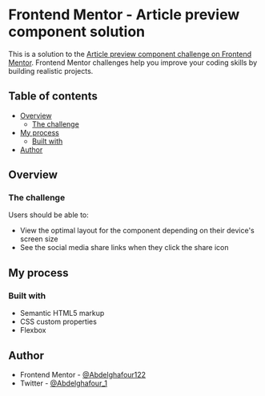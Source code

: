 # Frontend Mentor - Article preview component solution

This is a solution to the [Article preview component challenge on Frontend Mentor](https://www.frontendmentor.io/challenges/article-preview-component-dYBN_pYFT). Frontend Mentor challenges help you improve your coding skills by building realistic projects.

## Table of contents

- [Overview](#overview)
  - [The challenge](#the-challenge)
- [My process](#my-process)
  - [Built with](#built-with)
- [Author](#author)

## Overview

### The challenge

Users should be able to:

- View the optimal layout for the component depending on their device's screen size
- See the social media share links when they click the share icon

## My process

### Built with

- Semantic HTML5 markup
- CSS custom properties
- Flexbox

## Author

- Frontend Mentor - [@Abdelghafour122](https://www.frontendmentor.io/profile/Abdelghafour122)
- Twitter - [@Abdelghafour_1](https://www.twitter.com/Abdelghafour_1)
